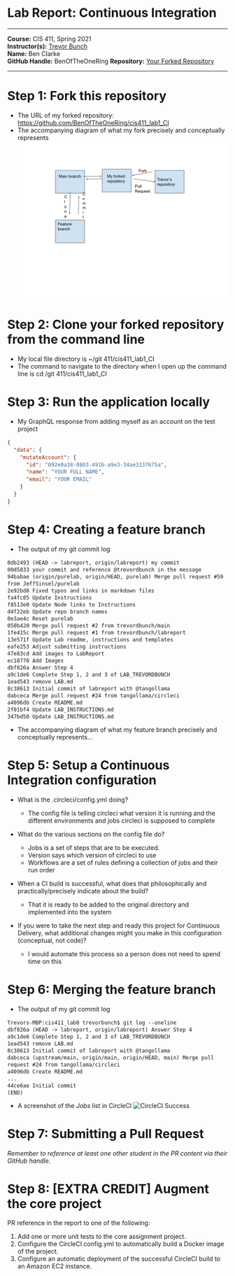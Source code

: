 # Lab Report: Continuous Integration
___
**Course:** CIS 411, Spring 2021  
**Instructor(s):** [Trevor Bunch](https://github.com/trevordbunch)  
**Name:** Ben Clarke  
**GitHub Handle:** BenOfTheOneRing 
**Repository:** [Your Forked Repository](https://github.com/BenOfTheOneRing/cis411_lab1_CI)  
___

# Step 1: Fork this repository
- The URL of my forked repository: https://github.com/BenOfTheOneRing/cis411_lab1_CI
- The accompanying diagram of what my fork precisely and conceptually represents 
![Diagram](/assets/Lab_1_411%20drawing.svg)

# Step 2: Clone your forked repository from the command line  
- My local file directory is ~/git 411/cis411_lab1_CI
- The command to navigate to the directory when I open up the command line is cd /git 411/cis411_lab1_CI

# Step 3: Run the application locally
- My GraphQL response from adding myself as an account on the test project
``` json
{
  "data": {
    "mutateAccount": {
      "id": "092e0a38-0803-491b-a9e3-34ae3137675a",
      "name": "YOUR FULL NAME",
      "email": "YOUR EMAIL"
    }
  }
}
```

# Step 4: Creating a feature branch
- The output of my git commit log
```
0db2493 (HEAD -> labreport, origin/labreport) my commit
00d5833 your commit and reference @trevordbunch in the message
94babae (origin/purelab, origin/HEAD, purelab) Merge pull request #59 from JeffSinsel/purelab
2e92bd8 Fixed typos and links in markdown files
fa4fc85 Update Instructions
f8513e0 Update Node links to Instructions
d4f22eb Update repo branch names
0e3ae4c Reset purelab
050b420 Merge pull request #2 from trevordbunch/main
1fe415c Merge pull request #1 from trevordbunch/labreport
13e571f Update Lab readme, instructions and templates
eafe253 Adjust submitting instructions
47e83cd Add images to LabReport
ec18770 Add Images
dbf826a Answer Step 4
a9c1de6 Complete Step 1, 2 and 3 of LAB_TREVORDBUNCH
1ead543 remove LAB.md
8c38613 Initial commit of labreport with @tangollama
dabceca Merge pull request #24 from tangollama/circleci
a4096db Create README.md
2f01bf4 Update LAB_INSTRUCTIONS.md
347bd50 Update LAB_INSTRUCTIONS.md
```
- The accompanying diagram of what my feature branch precisely and conceptually represents...

# Step 5: Setup a Continuous Integration configuration
- What is the .circleci/config.yml doing?  
  - The config file is telling circleci what version it is running and the different environments and jobs circleci is supposed to complete


- What do the various sections on the config file do?  
  * Jobs is a set of steps that are to be executed. 
  * Version says which version of circleci to use
  * Workflows are a set of rules defining a collection of jobs and their run order
   

- When a CI build is successful, what does that philosophically and practically/precisely indicate about the build?  
  * That it is ready to be added to the original directory and implemented into the system  

- If you were to take the next step and ready this project for Continuous Delivery, what additional changes might you make in this configuration (conceptual, not code)?  
   * I would automate this process so a person does not need to spend time on this

# Step 6: Merging the feature branch
* The output of my git commit log
```
Trevors-MBP:cis411_lab0 trevorbunch$ git log --oneline
dbf826a (HEAD -> labreport, origin/labreport) Answer Step 4
a9c1de6 Complete Step 1, 2 and 3 of LAB_TREVORDBUNCH
1ead543 remove LAB.md
8c38613 Initial commit of labreport with @tangollama
dabceca (upstream/main, origin/main, origin/HEAD, main) Merge pull request #24 from tangollama/circleci
a4096db Create README.md
...
44ce6ae Initial commit
(END)
```

* A screenshot of the _Jobs_ list in CircleCI
![CircleCI Success](../assets/circleci_success.png)

# Step 7: Submitting a Pull Request
_Remember to reference at least one other student in the PR content via their GitHub handle._



# Step 8: [EXTRA CREDIT] Augment the core project
PR reference in the report to one of the following:
1. Add one or more unit tests to the core assignment project. 
2. Configure the CircleCI config.yml to automatically build a Docker image of the project.
3. Configure an automatic deployment of the successful CircleCI build to an Amazon EC2 instance.
